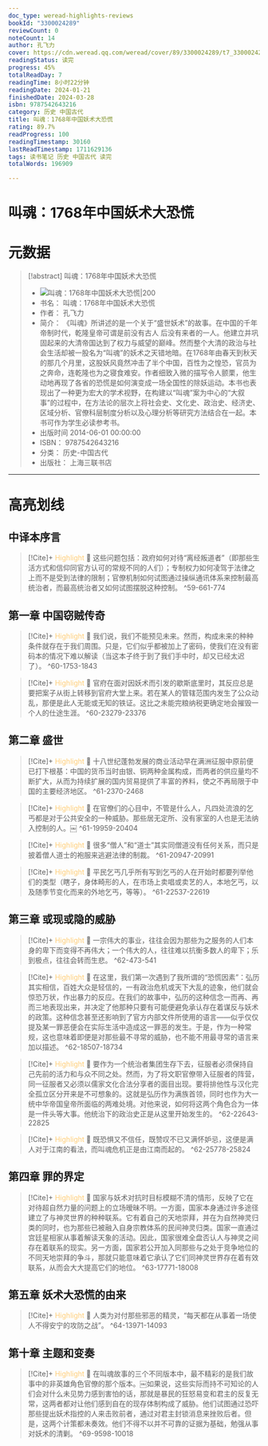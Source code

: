 ```yaml
---
doc_type: weread-highlights-reviews
bookId: "3300024289"
reviewCount: 0
noteCount: 14
author: 孔飞力
cover: https://cdn.weread.qq.com/weread/cover/89/3300024289/t7_3300024289.jpg
readingStatus: 读完
progress: 45%
totalReadDay: 7
readingTime: 8小时22分钟
readingDate: 2024-01-21
finishedDate: 2024-03-28
isbn: 9787542643216
category: 历史 中国古代
title: 叫魂：1768年中国妖术大恐慌
rating: 89.7%
readProgress: 100
readingTimestamp: 30160
lastReadTimestamp: 1711629136
tags: 读书笔记 历史 中国古代 读完
totalWords: 196909

---
```


# 叫魂：1768年中国妖术大恐慌

# 元数据
> [!abstract] 叫魂：1768年中国妖术大恐慌
> - ![ 叫魂：1768年中国妖术大恐慌|200](https://cdn.weread.qq.com/weread/cover/89/3300024289/t7_3300024289.jpg)
> - 书名： 叫魂：1768年中国妖术大恐慌
> - 作者： 孔飞力
> - 简介： 《叫魂》所讲述的是一个关于“盛世妖术”的故事。在中国的千年帝制时代，乾隆皇帝可谓是前没有古人 后没有来者的一人。他建立并巩固起来的大清帝国达到了权力与威望的巅峰。然而整个大清的政治与社会生活却被一股名为“叫魂”的妖术之天错地暗。在1768年由春天到秋天的那几个月里，这股妖风竟然冲击了半个中国，百性为之惶恐，官员为之奔命，连乾隆也为之寝食难安。作者细致入微的描写令人颤栗，他生动地再现了各省的恐慌是如何演变成一场全国性的除妖运动。本书也表现出了一种更为宏大的学术视野，在构建以“叫魂”案为中心的“大叙事”的过程中，在方法论的层次上将社会史、文化史、政治史、经济史、区域分析、官僚科层制度分析以及心理分析等研究方法结合在一起。本书可作为学生必读参考书。
> - 出版时间 2014-06-01 00:00:00
> - ISBN： 9787542643216
> - 分类： 历史-中国古代
> - 出版社： 上海三联书店



---

# 高亮划线

## 中译本序言

> [!Cite]+ <span style="color: #ffce78;">Highlight</span>
> 📌 这些问题包括：政府如何对待“离经叛道者”（即那些生活方式和信仰同官方认可的常规不同的人们）；专制权力如何凌驾于法律之上而不是受到法律的限制；官僚机制如何试图通过操纵通讯体系来控制最高统治者，而最高统治者又如何试图摆脱这种控制。
> ^59-661-774
## 第一章 中国窃贼传奇

> [!Cite]+ <span style="color: #ffce78;">Highlight</span>
> 📌 我们说，我们不能预见未来。然而，构成未来的种种条件就存在于我们周围。只是，它们似乎都被加上了密码，使我们在没有密码本的情况下难以解读（当这本子终于到了我们手中时，却又已经太迟了）。
> ^60-1753-1843

> [!Cite]+ <span style="color: #ffce78;">Highlight</span>
> 📌 官府在面对因妖术而引发的歇斯底里时，其反应总是要把案子从街上转移到官府大堂上来。若在某人的管辖范围内发生了公众动乱，那便是此人无能或无知的铁证。这比之未能完粮纳税更确定地会摧毁一个人的仕途生涯。
> ^60-23279-23376
## 第二章 盛世

> [!Cite]+ <span style="color: #ffce78;">Highlight</span>
> 📌 十八世纪蓬勃发展的商业活动早在满洲征服中原前便已打下根基：中国的货币当时由银、铜两种金属构成，而两者的供应量均不断扩大，从而为持续扩展的国内贸易提供了丰富的养料，使之不再局限于中国的主要经济地区。
> ^61-2370-2468

> [!Cite]+ <span style="color: #ffce78;">Highlight</span>
> 📌 在官僚们的心目中，不管是什么人，凡四处流浪的乞丐都是对于公共安全的一种威胁。那些居无定所、没有家室的人也是无法纳入控制的人。￼
> ^61-19959-20404

> [!Cite]+ <span style="color: #ffce78;">Highlight</span>
> 📌 很多“僧人”和“道士”其实同僧道没有任何关系，而只是披着僧人道士的袍服来逃避法律的制裁。
> ^61-20947-20991

> [!Cite]+ <span style="color: #ffce78;">Highlight</span>
> 📌 平民乞丐几乎所有写到乞丐的人在开始时都要列举他们的类型（瞎子，身体畸形的人，在市场上卖唱或卖艺的人，本地乞丐，以及随季节变化而来的外地乞丐，等等）。
> ^61-22537-22619
## 第三章 或现或隐的威胁

> [!Cite]+ <span style="color: #ffce78;">Highlight</span>
> 📌 一宗伟大的事业，往往会因为那些为之服务的人们本身的卑下而变得不再伟大；一个伟大的人，往往难以抗衡多数人的卑下；乐到极点，往往会转而生悲。
> ^62-473-541

> [!Cite]+ <span style="color: #ffce78;">Highlight</span>
> 📌 在这里，我们第一次遇到了我所谓的“恐慌因素”：弘历其实相信，百姓大众是轻信的，一有政治危机或天下大乱的迹象，他们就会惊恐万状，作出暴力的反应。在我们的故事中，弘历的这种信念一而再、再而三地表现出来，并决定了他那种只要有可能便避免承认存在着谋反与妖术的政策。这种信念甚至还影响到了官方内部文件所使用的语言——似乎仅仅提及某一罪恶便会在实际生活中造成这一罪恶的发生。于是，作为一种常规，这也意味着即便是对那些最不寻常的威胁，也不能不用最寻常的语言来加以描述。
> ^62-18507-18734

> [!Cite]+ <span style="color: #ffce78;">Highlight</span>
> 📌 要作为一个统治者集团生存下去，征服者必须保持自己先前的活力和与众不同之处。然而，为了将文职官僚带入征服者的阵营，同一征服者又必须以儒家文化合法分享者的面目出现。要将排他性与汉化完全孤立区分开来是不可想象的。这就是弘历作为满族首领，同时也作为大一统中华帝国皇帝所面临的两难处境。对他来说，如何将这两个角色合为一体是一件头等大事。他统治下的政治史正是从这里开始发生的。
> ^62-22643-22825

> [!Cite]+ <span style="color: #ffce78;">Highlight</span>
> 📌 既恐惧又不信任，既赞叹不已又满怀妒忌，这便是满人对于江南的看法，而叫魂危机正是由江南而起的。
> ^62-25778-25824
## 第四章 罪的界定

> [!Cite]+ <span style="color: #ffce78;">Highlight</span>
> 📌 国家与妖术对抗时目标模糊不清的情形，反映了它在对待超自然力量的问题上的立场暧昧不明。一方面，国家本身通过许多途径建立了与神灵世界的种种联系。它有着自己的天地崇拜，并在为自然神灵归类的同时，也为那些已被融入自身宗教体系的民间神灵归类。国家一直通过宫廷星相家从事着解读天象的活动。因此，国家很难全盘否认人与神灵之间存在着联系的现实。另一方面，国家若公开加入同那些与之处于竞争地位的不同天地崇拜的争斗，那就只能意味着它承认了它们同神灵世界存在着有效联系，从而会大大提高它们的地位。
> ^63-17771-18008
## 第五章 妖术大恐慌的由来

> [!Cite]+ <span style="color: #ffce78;">Highlight</span>
> 📌 人类为对付那些邪恶的精灵，“每天都在从事着一场使人不得安宁的攻防之战”。
> ^64-13971-14093
## 第十章 主题和变奏

> [!Cite]+ <span style="color: #ffce78;">Highlight</span>
> 📌 在叫魂故事的三个不同版本中，最不精彩的是我们故事中的非英雄角色官僚的那个版本。￼如果说，这些实际而持不可知论的人们会对什么未见势力感到害怕的话，那就是暴民的狂怒易变和君主的反复无常，这两者都对让他们感到自在的现存体制构成了威胁。他们试图通过恐吓那些提出妖术指控的人来击败前者，通过对君主封锁消息来挫败后者。但是，这两个计策都未奏效。他们不得不以并不可靠的证据为基础，勉强从事对妖术的清剿。
> ^69-9598-10018

